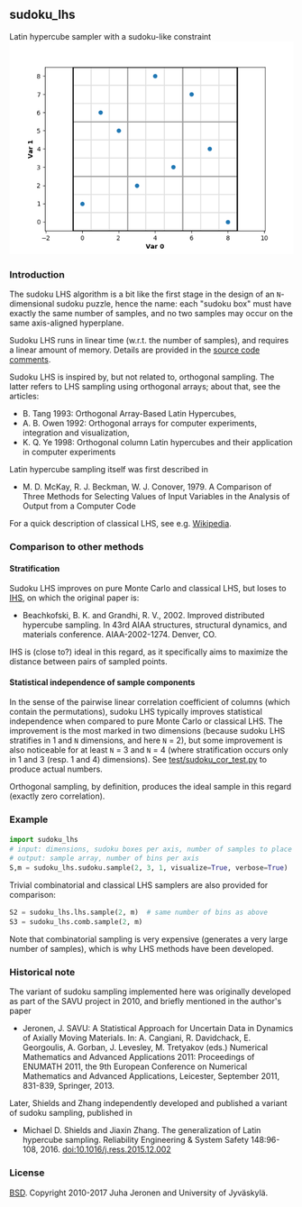 ## sudoku_lhs

Latin hypercube sampler with a sudoku-like constraint
![Example of a sudoku sample](example.png)

### Introduction

The sudoku LHS algorithm is a bit like the first stage in the design of an `N`-dimensional sudoku puzzle, hence the name: each "sudoku box" must have exactly the same number of samples, and no two samples may occur on the same axis-aligned hyperplane.

Sudoku LHS runs in linear time (w.r.t. the number of samples), and requires a linear amount of memory. Details are provided in the [source code comments](sudoku_lhs/sudoku.py).

Sudoku LHS  is inspired by, but not related to, orthogonal sampling. The latter refers to LHS sampling using orthogonal arrays; about that, see the articles:
  - B. Tang 1993:    Orthogonal Array-Based Latin Hypercubes,
  - A. B. Owen 1992: Orthogonal arrays for computer experiments, integration and visualization,
  - K. Q. Ye 1998:   Orthogonal column Latin hypercubes and their application in computer experiments

Latin hypercube sampling itself was first described in
  - M. D. McKay, R. J. Beckman, W. J. Conover, 1979. A Comparison of Three Methods for Selecting Values of Input Variables in the Analysis of Output from a Computer Code

For a quick description of classical LHS, see e.g. [Wikipedia](http://en.wikipedia.org/wiki/Latin_hypercube_sampling).

### Comparison to other methods

#### Stratification

Sudoku LHS improves on pure Monte Carlo and classical LHS, but loses to [IHS](http://people.sc.fsu.edu/~jburkardt/cpp_src/ihs/ihs.html), on which the original paper is:
  - Beachkofski, B. K. and Grandhi, R. V., 2002. Improved distributed hypercube sampling. In 43rd AIAA structures, structural dynamics, and materials conference. AIAA-2002-1274. Denver, CO.

IHS is (close to?) ideal in this regard, as it specifically aims to maximize the distance between pairs of sampled points.

#### Statistical independence of sample components

In the sense of the pairwise linear correlation coefficient of columns (which contain the permutations), sudoku LHS typically improves statistical independence when compared to pure Monte Carlo or classical LHS. The improvement is the most marked in two dimensions (because sudoku LHS stratifies in 1 and `N` dimensions, and here `N` = 2), but some improvement is also noticeable for at least `N` = 3 and `N` = 4 (where stratification occurs only in 1 and 3 (resp. 1 and 4) dimensions). See [test/sudoku_cor_test.py](test/sudoku_cor_test.py) to produce actual numbers.

Orthogonal sampling, by definition, produces the ideal sample in this regard (exactly zero correlation).


### Example

```python
import sudoku_lhs
# input: dimensions, sudoku boxes per axis, number of samples to place in each sudoku box
# output: sample array, number of bins per axis
S,m = sudoku_lhs.sudoku.sample(2, 3, 1, visualize=True, verbose=True)
```

Trivial combinatorial and classical LHS samplers are also provided for comparison:

```python
S2 = sudoku_lhs.lhs.sample(2, m)  # same number of bins as above
S3 = sudoku_lhs.comb.sample(2, m)
```

Note that combinatorial sampling is very expensive (generates a very large number of samples), which is why LHS methods have been developed.

### Historical note

The variant of sudoku sampling implemented here was originally developed as part of the SAVU project in 2010, and briefly mentioned in the author's paper
  - Jeronen, J. SAVU: A Statistical Approach for Uncertain Data in Dynamics of Axially Moving Materials. In: A. Cangiani, R. Davidchack, E. Georgoulis, A. Gorban, J. Levesley, M. Tretyakov (eds.) Numerical Mathematics and Advanced Applications 2011: Proceedings of ENUMATH 2011, the 9th European Conference on Numerical Mathematics and Advanced Applications, Leicester, September 2011, 831-839, Springer, 2013.

Later, Shields and Zhang independently developed and published a variant of sudoku sampling, published in
  - Michael D. Shields and Jiaxin Zhang. The generalization of Latin hypercube sampling. Reliability Engineering & System Safety 148:96-108, 2016. [doi:10.1016/j.ress.2015.12.002](http://doi.org/10.1016/j.ress.2015.12.002)

### License

[BSD](LICENSE.md). Copyright 2010-2017 Juha Jeronen and University of Jyväskylä.

